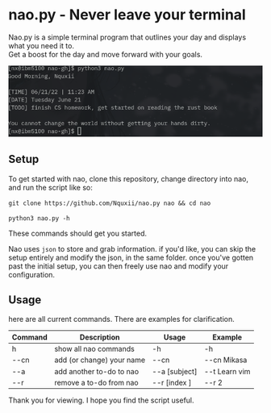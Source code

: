 # nao.py - Never leave your terminal

Nao.py is a simple terminal program that outlines your day and displays what you need it to. \
Get a boost for the day and move forward with your goals.

![setup of script](https://github.com/Nquxii/nao/blob/main/img/demonstration.png?raw=true)
  
## Setup

To get started with nao, clone this repository, change directory into nao, and run the script like so:

```
git clone https://github.com/Nquxii/nao.py nao && cd nao
```
```
python3 nao.py -h 
```

These commands should get you started.

Nao uses `json` to store and grab information. if you'd like, you can skip the setup entirely and modify the json, in the same folder.
once you've gotten past the initial setup, you can then freely use nao and modify your configuration.


## Usage

here are all current commands. There are examples for clarification.

| Command | Description | Usage | Example |
|------| ----------------------------------------- | ------------------------------------------------------------------------- | ----------------- |
| h    | show all nao commands                     | -h                                                                        | -h                |
| --cn | add (or change) your name                 | --cn                                                                      | --cn Mikasa       |
| --a  | add another to-do to nao                  | --a [subject]                                                             | --t Learn vim     |
| --r  | remove a to-do from nao                   | --r [index  ]                                                             | --r 2             | 


Thank you for viewing. I hope you find the script useful.
